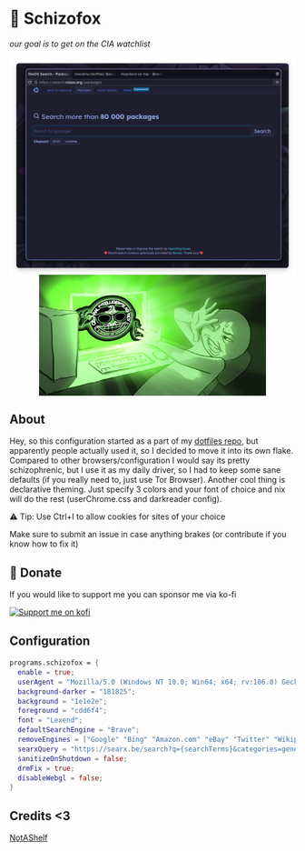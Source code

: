 # 🥑 Schizofox
*our goal is to get on the CIA watchlist*

<p align="center">
<img src="../assets/ss.png" alt="screenshot" width="600" align="center" />  
<img src="../assets/glowie.jpg" alt="screenshot" width="400" align="center" />  
</p>

## About
Hey, so this configuration started as a part of my [dotfiles repo](https://github.com/sioodmy/dotfiles), but apparently people actually used it, so I decided to move it into its own flake.
Compared to other browsers/configuration I would say its pretty schizophrenic, but I use it as my daily driver, so I had to keep some sane defaults (if you really need to, just use Tor Browser).
Another cool thing is declarative theming. Just specify 3 colors and your font of choice and nix will do the rest (userChrome.css and darkreader config). 

⚠️ Tip: Use Ctrl+I to allow cookies for sites of your choice

Make sure to submit an issue in case anything brakes (or contribute if you know how to fix it)

## 💛 Donate

If you would like to support me you can sponsor me via ko-fi

<a href="https://ko-fi.com/sioodmy"><img src="https://ko-fi.com/img/githubbutton_sm.svg" alt="Support me on kofi" /> </a>

## Configuration
```nix
programs.schizofox = {
  enable = true;
  userAgent = "Mozilla/5.0 (Windows NT 10.0; Win64; x64; rv:106.0) Gecko/20100101 Firefox/106.0";
  background-darker = "181825";
  background = "1e1e2e";
  foreground = "cdd6f4";
  font = "Lexend";
  defaultSearchEngine = "Brave";
  removeEngines = ["Google" "Bing" "Amazon.com" "eBay" "Twitter" "Wikipedia"];
  searxQuery = "https://searx.be/search?q={searchTerms}&categories=general";
  sanitizeOnShutdown = false;
  drmFix = true;
  disableWebgl = false;
}
```



## Credits <3
[NotAShelf](https://github.com/NotAShelf)
